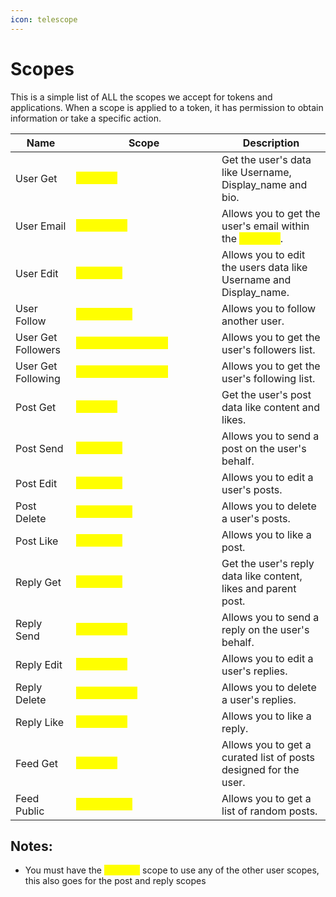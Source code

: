 ```yaml
---
icon: telescope
---
```


# Scopes

This is a simple list of ALL the scopes we accept for tokens and applications. When a scope is applied to a token, it has permission to obtain information or take a specific action.

<table><thead><tr><th>Name</th><th width="217">Scope</th><th>Description</th></tr></thead><tbody><tr><td>User Get</td><td><mark style="color:yellow;"><code>user.get</code></mark></td><td>Get the user's data like Username, Display_name and bio.</td></tr><tr><td>User Email</td><td><mark style="color:yellow;"><code>user.email</code></mark></td><td>Allows you to get the user's email within the <mark style="color:yellow;"><code>user.get</code></mark>.</td></tr><tr><td>User Edit</td><td><mark style="color:yellow;"><code>user.edit</code></mark></td><td>Allows you to edit the users data like Username and Display_name.</td></tr><tr><td>User Follow</td><td><mark style="color:yellow;"><code>user.follow</code></mark></td><td>Allows you to follow another user.</td></tr><tr><td>User Get Followers</td><td><mark style="color:yellow;"><code>user.followers.get</code></mark></td><td>Allows you to get the user's followers list.</td></tr><tr><td>User Get Following</td><td><mark style="color:yellow;"><code>user.following.get</code></mark></td><td>Allows you to get the user's following list.</td></tr><tr><td>Post Get</td><td><mark style="color:yellow;"><code>post.get</code></mark></td><td>Get the user's post data like content and likes.</td></tr><tr><td>Post Send</td><td><mark style="color:yellow;"><code>post.send</code></mark></td><td>Allows you to send a post on the user's behalf.</td></tr><tr><td>Post Edit</td><td><mark style="color:yellow;"><code>post.edit</code></mark></td><td>Allows you to edit a user's posts.</td></tr><tr><td>Post Delete</td><td><mark style="color:yellow;"><code>post.delete</code></mark></td><td>Allows you to delete a user's posts.</td></tr><tr><td>Post Like</td><td><mark style="color:yellow;"><code>post.like</code></mark></td><td>Allows you to like a post.</td></tr><tr><td>Reply Get</td><td><mark style="color:yellow;"><code>reply.get</code></mark></td><td>Get the user's reply data like content, likes and parent post.</td></tr><tr><td>Reply Send</td><td><mark style="color:yellow;"><code>reply.send</code></mark></td><td>Allows you to send a reply on the user's behalf.</td></tr><tr><td>Reply Edit</td><td><mark style="color:yellow;"><code>reply.edit</code></mark></td><td>Allows you to edit a user's replies.</td></tr><tr><td>Reply Delete</td><td><mark style="color:yellow;"><code>reply.delete</code></mark></td><td>Allows you to delete a user's replies.</td></tr><tr><td>Reply Like</td><td><mark style="color:yellow;"><code>reply.like</code></mark></td><td>Allows you to like a reply.</td></tr><tr><td>Feed Get</td><td><mark style="color:yellow;"><code>feed.get</code></mark></td><td>Allows you to get a curated list of posts designed for the user.</td></tr><tr><td>Feed Public</td><td><mark style="color:yellow;"><code>feed.public</code></mark></td><td>Allows you to get a list of random posts.</td></tr></tbody></table>

## Notes:

* You must have the <mark style="color:yellow;">`user.get`</mark> scope to use any of the other user scopes, this also goes for the post and reply scopes
